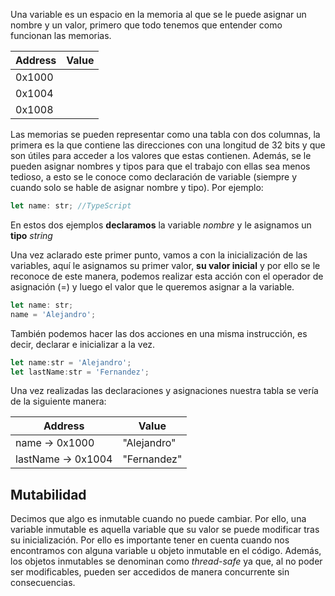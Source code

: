 Una variable es un espacio en la memoria al que se le puede asignar un nombre y un valor, primero que todo tenemos que entender como funcionan las memorias.

|Address|Value|
|---|---|
|0x1000||
|0x1004||
|0x1008||

Las memorias se pueden representar como una tabla con dos columnas, la primera es la que contiene las direcciones con una longitud de 32 bits y que son útiles para acceder a los valores que estas contienen. Además, se le pueden asignar nombres y tipos para que el trabajo con ellas sea menos tedioso, a esto se le conoce como declaración de variable (siempre y cuando solo se hable de asignar nombre y tipo). Por ejemplo:

```ts
let name: str; //TypeScript
```

En estos dos ejemplos **declaramos** la variable *nombre* y le asignamos un **tipo** *string*

Una vez aclarado este primer punto, vamos a con la inicialización de las variables, aquí le asignamos su primer valor, **su valor inicial** y por ello se le reconoce de este manera, podemos realizar esta acción con el operador de asignación (=) y luego el valor que le queremos asignar a la variable.

```ts
let name: str;
name = 'Alejandro';
```

También podemos hacer las dos acciones en una misma instrucción, es decir, declarar e inicializar a la vez.
```ts
let name:str = 'Alejandro';
let lastName:str = 'Fernandez';
```

Una vez realizadas las declaraciones y asignaciones nuestra tabla se vería de la siguiente manera:

|Address|Value|
|---|---|
|name -> 0x1000|"Alejandro"|
|lastName -> 0x1004|"Fernandez"|

## Mutabilidad
Decimos que algo es inmutable cuando no puede cambiar. Por ello, una variable inmutable es aquella variable que su valor se puede modificar tras su inicialización. Por ello es importante tener en cuenta cuando nos encontramos con alguna variable u objeto inmutable en el código. Además, los objetos inmutables se denominan como *thread-safe* ya que, al no poder ser modificables, pueden ser accedidos de manera concurrente sin consecuencias. 
